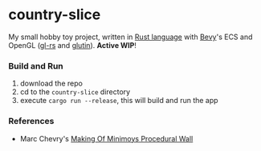# country-slice

My small hobby toy project, written in [Rust language](https://www.rust-lang.org/) with [Bevy](https://github.com/bevyengine/bevy)'s ECS and OpenGL ([gl-rs](https://github.com/brendanzab/gl-rs/tree/master/gl) and [glutin](https://github.com/rust-windowing/glutin)). **Active WIP**!

### Build and Run

1. download the repo
2. cd to the `country-slice` directory
3. execute `cargo run --release`, this will build and run the app

### References

* Marc Chevry's [Making Of Minimoys Procedural Wall](https://www.artstation.com/blogs/marcchevry/YMYR/making-of-minimoys-procedural-wall)


